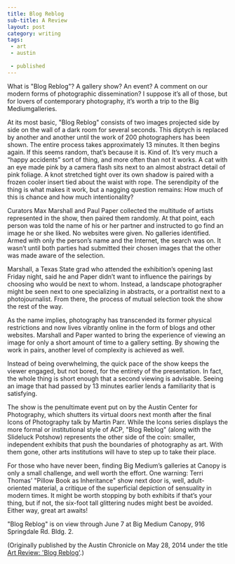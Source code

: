 ```yaml
---
title: Blog Reblog
sub-title: A Review
layout: post
category: writing
tags:
 - art
 - austin
 
 - published
---
```


What is "Blog Reblog"? A gallery show? An event? A comment on our modern forms of photographic dissemination? I suppose it’s all of those, but for lovers of contemporary photography, it’s worth a trip to the Big Mediumgalleries.

At its most basic, "Blog Reblog" consists of two images projected side by side on the wall of a dark room for several seconds. This diptych is replaced by another and another until the work of 200 photographers has been shown. The entire process takes approximately 13 minutes. It then begins again. If this seems random, that’s because it is. Kind of. It’s very much a “happy accidents” sort of thing, and more often than not it works. A cat with an eye made pink by a camera flash sits next to an almost abstract detail of pink foliage. A knot stretched tight over its own shadow is paired with a frozen cooler insert tied about the waist with rope. The serendipity of the thing is what makes it work, but a nagging question remains: How much of this is chance and how much intentionality?

Curators Max Marshall and Paul Paper collected the multitude of artists represented in the show, then paired them randomly. At that point, each person was told the name of his or her partner and instructed to go find an image he or she liked. No websites were given. No galleries identified. Armed with only the person’s name and the Internet, the search was on. It wasn’t until both parties had submitted their chosen images that the other was made aware of the selection.

Marshall, a Texas State grad who attended the exhibition’s opening last Friday night, said he and Paper didn’t want to influence the pairings by choosing who would be next to whom. Instead, a landscape photographer might be seen next to one specializing in abstracts, or a portraitist next to a photojournalist. From there, the process of mutual selection took the show the rest of the way.

As the name implies, photography has transcended its former physical restrictions and now lives vibrantly online in the form of blogs and other websites. Marshall and Paper wanted to bring the experience of viewing an image for only a short amount of time to a gallery setting. By showing the work in pairs, another level of complexity is achieved as well.

Instead of being overwhelming, the quick pace of the show keeps the viewer engaged, but not bored, for the entirety of the presentation. In fact, the whole thing is short enough that a second viewing is advisable. Seeing an image that had passed by 13 minutes earlier lends a familiarity that is satisfying.

The show is the penultimate event put on by the Austin Center for Photography, which shutters its virtual doors next month after the final Icons of Photography talk by Martin Parr. While the Icons series displays the more formal or institutional style of ACP, "Blog Reblog" (along with the Slideluck Potshow) represents the other side of the coin: smaller, independent exhibits that push the boundaries of photography as art. With them gone, other arts institutions will have to step up to take their place.

For those who have never been, finding Big Medium’s galleries at Canopy is only a small challenge, and well worth the effort. One warning: Terri Thomas’ "Pillow Book as Inheritance" show next door is, well, adult-oriented material, a critique of the superficial depiction of sensuality in modern times. It might be worth stopping by both exhibits if that’s your thing, but if not, the six-foot tall glittering nudes might best be avoided. Either way, great art awaits!

"Blog Reblog" is on view through June 7 at Big Medium Canopy, 916 Springdale Rd. Bldg. 2.

(Originally published by the Austin Chronicle on May 28, 2014 under the title [Art Review: 'Blog Reblog'](http://www.austinchronicle.com/daily/arts/2014-05-28/art-review-blog-reblog/).)